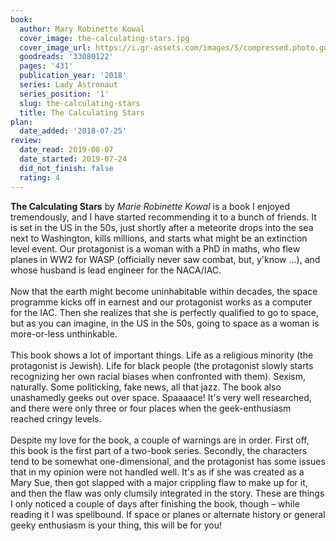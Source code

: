 ```yaml
---
book:
  author: Mary Robinette Kowal
  cover_image: the-calculating-stars.jpg
  cover_image_url: https://i.gr-assets.com/images/S/compressed.photo.goodreads.com/books/1539850192l/33080122._SX98_.jpg
  goodreads: '33080122'
  pages: '431'
  publication_year: '2018'
  series: Lady Astronaut
  series_position: '1'
  slug: the-calculating-stars
  title: The Calculating Stars
plan:
  date_added: '2018-07-25'
review:
  date_read: 2019-08-07
  date_started: 2019-07-24
  did_not_finish: false
  rating: 4
---
```


**The Calculating Stars** by *Marie Robinette Kowal* is a book I enjoyed tremendously, and I have started recommending it to a bunch of friends. It is set in the US in the 50s, just shortly after a meteorite drops into the sea next to Washington, kills millions, and starts what might be an extinction level event. Our protagonist is a woman with a PhD in maths, who flew planes in WW2 for WASP (officially never saw combat, but, y'know …), and whose husband is lead engineer for the NACA/IAC.<br /><br />Now that the earth might become uninhabitable within decades, the space programme kicks off in earnest and our protagonist works as a computer for the IAC. Then she realizes that she is perfectly qualified to go to space, but as you can imagine, in the US in the 50s, going to space as a woman is more-or-less unthinkable.<br /><br />This book shows a lot of important things. Life as a religious minority (the protagonist is Jewish). Life for black people (the protagonist slowly starts recognizing her own racial biases when confronted with them). Sexism, naturally. Some politicking, fake news, all that jazz. The book also unashamedly geeks out over space. Spaaaace! It's very well researched, and there were only three or four places when the geek-enthusiasm reached cringy levels.<br /><br />Despite my love for the book, a couple of warnings are in order. First off, this book is the first part of a two-book series. Secondly, the characters tend to be somewhat one-dimensional, and the protagonist has some issues that in my opinion were not handled well. It's as if she was created as a Mary Sue, then got slapped with a major crippling flaw to make up for it, and then the flaw was only clumsily integrated in the story. These are things I only noticed a couple of days after finishing the book, though – while reading it I was spellbound. If space or planes or alternate history or general geeky enthusiasm is your thing, this will be for you!
